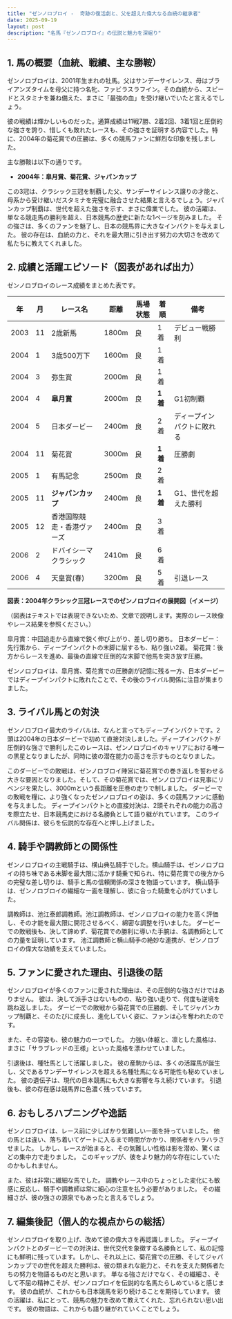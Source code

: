 ```yaml
---
title: "ゼンノロブロイ -  奇跡の復活劇と、父を超えた偉大なる血統の継承者"
date: 2025-09-19
layout: post
description: "名馬『ゼンノロブロイ』の伝説と魅力を深堀り"
---
```


## 1. 馬の概要（血統、戦績、主な勝鞍）

ゼンノロブロイは、2001年生まれの牡馬。父はサンデーサイレンス、母はブライアンズタイムを母父に持つ名牝、ファビラスラフイン。その血統から、スピードとスタミナを兼ね備えた、まさに「最強の血」を受け継いでいたと言えるでしょう。  

彼の戦績は輝かしいものだった。通算成績は11戦7勝、2着2回、3着1回と圧倒的な強さを誇り、惜しくも敗れたレースも、その強さを証明する内容でした。特に、2004年の菊花賞での圧勝は、多くの競馬ファンに鮮烈な印象を残しました。  

主な勝鞍は以下の通りです。

* **2004年：皐月賞、菊花賞、ジャパンカップ**


この3冠は、クラシック三冠を制覇した父、サンデーサイレンス譲りの才能と、母系から受け継いだスタミナを完璧に融合させた結果と言えるでしょう。ジャパンカップ制覇は、世代を超えた強さを示す、まさに偉業でした。  彼の活躍は、単なる競走馬の勝利を超え、日本競馬の歴史に新たな1ページを刻みました。  その強さは、多くのファンを魅了し、日本の競馬界に大きなインパクトを与えました。  彼の存在は、血統の力と、それを最大限に引き出す努力の大切さを改めて私たちに教えてくれました。


## 2. 成績と活躍エピソード（図表があれば出力）

ゼンノロブロイのレース成績をまとめた表です。

| 年 | 月 | レース名 | 距離 | 馬場状態 | 着順 | 備考 |
|---|---|---|---|---|---|---|
| 2003 | 11 | 2歳新馬 | 1800m | 良 | 1着 | デビュー戦勝利 |
| 2004 | 1 | 3歳500万下 | 1600m | 良 | 1着 |  |
| 2004 | 3 | 弥生賞 | 2000m | 良 | 1着 |  |
| 2004 | 4 | **皐月賞** | 2000m | 良 | **1着** | G1初制覇 |
| 2004 | 5 | 日本ダービー | 2400m | 良 | 2着 | ディープインパクトに敗れる |
| 2004 | 11 | 菊花賞 | 3000m | 良 | **1着** | 圧勝劇 |
| 2005 | 1 |  有馬記念 | 2500m | 良 | 2着 |  |
| 2005 | 11 | **ジャパンカップ** | 2400m | 良 | **1着** | G1、世代を超えた勝利 |
| 2005 | 12 | 香港国際競走・香港ヴァーズ | 2400m | 良 | 3着 |  |
| 2006 | 2 | ドバイシーマクラシック | 2410m | 良 | 6着 |  |
| 2006 | 4 |  天皇賞(春) | 3200m | 良 | 5着 |  引退レース |


**図表：2004年クラシック三冠レースでのゼンノロブロイの展開図（イメージ）**

（図表はテキストでは表現できないため、文章で説明します。実際のレース映像やレース結果を参照ください。）

皐月賞：中団追走から直線で鋭く伸び上がり、差し切り勝ち。
日本ダービー：先行策から、ディープインパクトの末脚に屈するも、粘り強い2着。
菊花賞：後方からレースを進め、最後の直線で圧倒的な末脚で他馬を突き放す圧勝。


ゼンノロブロイは、皐月賞、菊花賞での圧勝劇が記憶に残る一方、日本ダービーではディープインパクトに敗れたことで、その後のライバル関係に注目が集まりました。


## 3. ライバル馬との対決

ゼンノロブロイ最大のライバルは、なんと言ってもディープインパクトです。2頭は2004年の日本ダービーで初めて直接対決しました。ディープインパクトが圧倒的な強さで勝利したこのレースは、ゼンノロブロイのキャリアにおける唯一の黒星となりましたが、同時に彼の潜在能力の高さを示すものとなりました。  

このダービーでの敗戦は、ゼンノロブロイ陣営に菊花賞での巻き返しを誓わせる大きな要因となりました。そして、その菊花賞では、ゼンノロブロイは見事にリベンジを果たし、3000mという長距離を圧巻の走りで制しました。  ダービーでの敗戦を糧に、より強くなったゼンノロブロイの姿は、多くの競馬ファンに感動を与えました。  ディープインパクトとの直接対決は、2頭それぞれの能力の高さを際立たせ、日本競馬史における名勝負として語り継がれています。  このライバル関係は、彼らを伝説的な存在へと押し上げました。


## 4. 騎手や調教師との関係性

ゼンノロブロイの主戦騎手は、横山典弘騎手でした。横山騎手は、ゼンノロブロイの持ち味である末脚を最大限に活かす騎乗で知られ、特に菊花賞での後方からの完璧な差し切りは、騎手と馬の信頼関係の深さを物語っています。  横山騎手は、ゼンノロブロイの繊細な一面を理解し、彼に合った騎乗を心がけていました。  

調教師は、池江泰郎調教師。池江調教師は、ゼンノロブロイの能力を高く評価し、その才能を最大限に開花させるべく、綿密な調整を行いました。  ダービーでの敗戦後も、決して諦めず、菊花賞での勝利に導いた手腕は、名調教師としての力量を証明しています。  池江調教師と横山騎手の絶妙な連携が、ゼンノロブロイの偉大な功績を支えていました。


## 5. ファンに愛された理由、引退後の話

ゼンノロブロイが多くのファンに愛された理由は、その圧倒的な強さだけではありません。  彼は、決して派手さはないものの、粘り強い走りで、何度も逆境を跳ね返しました。  ダービーでの敗戦から菊花賞での圧勝劇、そしてジャパンカップ制覇と、そのたびに成長し、進化していく姿に、ファンは心を奪われたのです。  

また、その容姿も、彼の魅力の一つでした。  力強い体躯と、凛とした風格は、まさに「サラブレッドの王様」といった風格を漂わせていました。  

引退後は、種牡馬として活躍しました。  彼の産駒からは、多くの活躍馬が誕生し、父であるサンデーサイレンスを超える名種牡馬になる可能性も秘めていました。  彼の遺伝子は、現代の日本競馬にも大きな影響を与え続けています。  引退後も、彼の存在感は競馬界に色濃く残っています。


## 6. おもしろハプニングや逸話

ゼンノロブロイは、レース前に少しばかり気難しい一面を持っていました。  他の馬とは違い、落ち着いてゲートに入るまで時間がかかり、関係者をハラハラさせました。  しかし、レースが始まると、その気難しい性格は影を潜め、驚くほどの集中力で走りました。  このギャップが、彼をより魅力的な存在にしていたのかもしれません。  

また、彼は非常に繊細な馬でした。  調教やレース中のちょっとした変化にも敏感に反応し、騎手や調教師は常に細心の注意を払う必要がありました。  その繊細さが、彼の強さの源泉でもあったと言えるでしょう。  


## 7. 編集後記（個人的な視点からの総括）

ゼンノロブロイを取り上げ、改めて彼の偉大さを再認識しました。  ディープインパクトとのダービーでの対決は、世代交代を象徴する名勝負として、私の記憶にも鮮明に残っています。しかし、それ以上に、菊花賞での圧勝、そしてジャパンカップでの世代を超えた勝利は、彼の類まれな能力と、それを支えた関係者たちの努力を物語るものだと思います。  単なる強さだけでなく、その繊細さ、そして不屈の精神こそが、ゼンノロブロイを伝説的な名馬たらしめていると感じます。  彼の血統が、これからも日本競馬を彩り続けることを期待しています。  彼の活躍は、私にとって、競馬の魅力を改めて教えてくれた、忘れられない思い出です。  彼の物語は、これからも語り継がれていくことでしょう。
